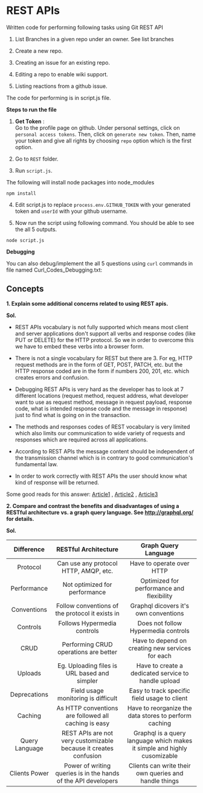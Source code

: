 # REST APIs

Written code for performing following tasks using Git REST API 

1. List Branches in a given repo under an owner. See list branches

2. Create a new repo.

3. Creating an issue for an existing repo.

4. Editing a repo to enable wiki support.

5. Listing reactions from a github issue.

The code for performing is in script.js file.

**Steps to run the file**  

1. **Get Token** :   
Go to the profile page on github. Under personal settings, click on `personal access tokens`. Then, click on `generate new token`. Then, name your token and give all rights by choosing `repo` option which is the first option.

2. Go to `REST` folder. 

3. Run `script.js`.

The following will install node packages into node_modules

```
npm install
```

4. Edit script.js to replace `process.env.GITHUB_TOKEN` with your generated token and `userId` with your github username.

5. Now run the script using following command. You should be able to see the all 5 outputs.

```
node script.js
```


**Debugging**

You can also debug/implement the all 5 questions using `curl` commands in file named Curl_Codes_Debugging.txt:

## Concepts

**1. Explain some additional concerns related to using REST apis.**  

   **Sol.**  

* REST APIs vocabulary is not fully supported which means most client and server applications don't support all verbs and response codes (like PUT or DELETE) for the HTTP protocol. So we in order to overcome this we have to embed these verbs into a browser form.

* There is not a single vocabulary for REST but there are 3. For eg, HTTP request methods are in the form of GET, POST, PATCH, etc. but the HTTP response coded are in the form if numbers 200, 201, etc. which creates errors and confusion.

* Debugging REST APIs is very hard as the developer has to look at 7 different locations (request method, request address, what developer want to use as request method, message in request payload, response code, what is intended response code and the message in response) just to find what is going on in the transaction. 

* The methods and responses codes of REST vocabulary is very limited which also limits our communication to wide variety of requests and responses which are required across all applications.

* According to REST APIs the message content should be independent of the transmission channel which is in contrary to good communication's fundamental law.

* In order to work correctly with REST APIs the user should know what kind of response will be returned.

Some good reads for this answer: [Article1](https://www.quora.com/What-are-the-potential-difficulties-in-calling-a-REST-API) , [Article2](https://mmikowski.github.io/the_lie) , [Article3](https://news.ycombinator.com/item?id=13759520)

**2. Compare and contrast the benefits and disadvantages of using a RESTful architecture vs. a graph query language. See http://graphql.org/ for details.**  

   **Sol.**  

| Difference | RESTful Architecture | Graph Query Language |
| :-----: | :-----: | :-----:|
| Protocol | Can use any protocol HTTP, AMQP, etc. | Have to operate over HTTP |
| Performance | Not optimized for performance | Optimized for performance and flexibility |
| Conventions | Follow conventions of the protocol it exists in | Graphql dicovers it's own conventions |
| Controls | Follows Hypermedia controls | Does not follow Hypermedia controls |
| CRUD | Performing CRUD operations are better | Have to depend on creating new services for each|
| Uploads | Eg. Uploading files is URL based and simpler | Have to create a dedicated service to handle upload |
| Deprecations | Field usage monitoring is difficult | Easy to track specific field usage to client |
| Caching | As HTTP conventions are followed all caching is easy | Have to reorganize the data stores to perform caching |
| Query Language | REST APIs are not very customizable because it creates confusion | Graphql is a query language which makes it simple and highly cusomizable |
| Clients Power | Power of writing queries is in the hands of the API developers | Clients can write their own queries and handle things |
